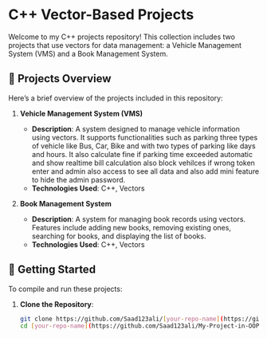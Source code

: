 # C++ Vector-Based Projects

Welcome to my C++ projects repository! This collection includes two projects that use vectors for data management: a Vehicle Management System (VMS) and a Book Management System.

## 📁 Projects Overview

Here’s a brief overview of the projects included in this repository:

1. **Vehicle Management System (VMS)**
   - **Description**: A system designed to manage vehicle information using vectors. It supports functionalities such as parking three types of vehicle like Bus, Car, Bike and with two types of parking like days and hours. It also calculate fine if parking time exceeded automatic and show realtime bill calculation also block vehilces if wrong token enter and admin also access to see all data and also add mini feature to hide the admin password.
   - **Technologies Used**: C++, Vectors

2. **Book Management System**
   - **Description**: A system for managing book records using vectors. Features include adding new books, removing existing ones, searching for books, and displaying the list of books.
   - **Technologies Used**: C++, Vectors

## 🚀 Getting Started

To compile and run these projects:

1. **Clone the Repository**:
   ```bash
   git clone https://github.com/Saad123ali/[your-repo-name](https://github.com/Saad123ali/My-Project-in-OOP-in-C-.git).git
   cd [your-repo-name](https://github.com/Saad123ali/My-Project-in-OOP-in-C-.git)
